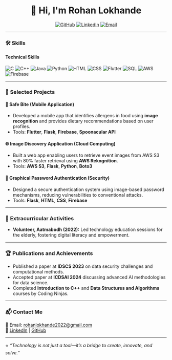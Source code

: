 <h1 align="center">👋 Hi, I'm Rohan Lokhande</h1>

<p align="center">
<a href="https://github.com/rohanlokhande2002"><img src="https://img.shields.io/badge/GitHub-181717?style=for-the-badge&logo=github&logoColor=white" alt="GitHub"></a>
<a href="https://www.linkedin.com/in/rohan-lokhande-7768b9230"><img src="https://img.shields.io/badge/LinkedIn-0A66C2?style=for-the-badge&logo=linkedin&logoColor=white" alt="LinkedIn"></a>
<a href="mailto:rohanlokhande2022@gmail.com"><img src="https://img.shields.io/badge/Email-D14836?style=for-the-badge&logo=gmail&logoColor=white" alt="Email"></a>
</p>


---

### 🛠️ **Skills**
#### **Technical Skills**
<p>
  <img src="https://img.shields.io/badge/C-00599C?style=for-the-badge&logo=c&logoColor=white" alt="C">
  <img src="https://img.shields.io/badge/C++-00599C?style=for-the-badge&logo=c%2B%2B&logoColor=white" alt="C++">
  <img src="https://img.shields.io/badge/Java-007396?style=for-the-badge&logo=java&logoColor=white" alt="Java">
  <img src="https://img.shields.io/badge/Python-3776AB?style=for-the-badge&logo=python&logoColor=white" alt="Python">
  <img src="https://img.shields.io/badge/HTML-E34F26?style=for-the-badge&logo=html5&logoColor=white" alt="HTML">
  <img src="https://img.shields.io/badge/CSS-1572B6?style=for-the-badge&logo=css3&logoColor=white" alt="CSS">
  <img src="https://img.shields.io/badge/Flutter-02569B?style=for-the-badge&logo=flutter&logoColor=white" alt="Flutter">
  <img src="https://img.shields.io/badge/SQL-4479A1?style=for-the-badge&logo=postgresql&logoColor=white" alt="SQL">
  <img src="https://img.shields.io/badge/AWS-232F3E?style=for-the-badge&logo=amazonaws&logoColor=white" alt="AWS">
  <img src="https://img.shields.io/badge/Firebase-FFCA28?style=for-the-badge&logo=firebase&logoColor=black" alt="Firebase">
</p>


---

### 🚀 **Selected Projects**
#### 📱 **Safe Bite (Mobile Application)**  
- Developed a mobile app that identifies allergens in food using **image recognition** and provides dietary recommendations based on user profiles.  
- Tools: **Flutter**, **Flask**, **Firebase**, **Spoonacular API**  

#### 🌐 **Image Discovery Application (Cloud Computing)**  
- Built a web app enabling users to retrieve event images from AWS S3 with 80% faster retrieval using **AWS Rekognition**.  
- Tools: **AWS S3**, **Flask**, **Python**, **Boto3**  

#### 🔐 **Graphical Password Authentication (Security)**  
- Designed a secure authentication system using image-based password mechanisms, reducing vulnerabilities to conventional attacks.  
- Tools: **Flask**, **HTML**, **CSS**, **Firebase**  

---

### 🌟 **Extracurricular Activities**
- **Volunteer, Aatmabodh (2022):** Led technology education sessions for the elderly, fostering digital literacy and empowerment.  

---

### 🏆 **Publications and Achievements**
- Published a paper at **IDSCS 2023** on data security challenges and computational methods.  
- Accepted paper at **ICDSAI 2024** discussing advanced AI methodologies for data science.  
- Completed **Introduction to C++** and **Data Structures and Algorithms** courses by Coding Ninjas.

---

### 📬 **Contact Me**
💌 Email: rohanlokhande2022@gmail.com  
🔗 [LinkedIn](https://www.linkedin.com/in/rohan-lokhande-7768b9230) | [GitHub](https://github.com/rohanlokhande2002)  

---

⭐ _“Technology is not just a tool—it’s a bridge to create, innovate, and solve.”_  
